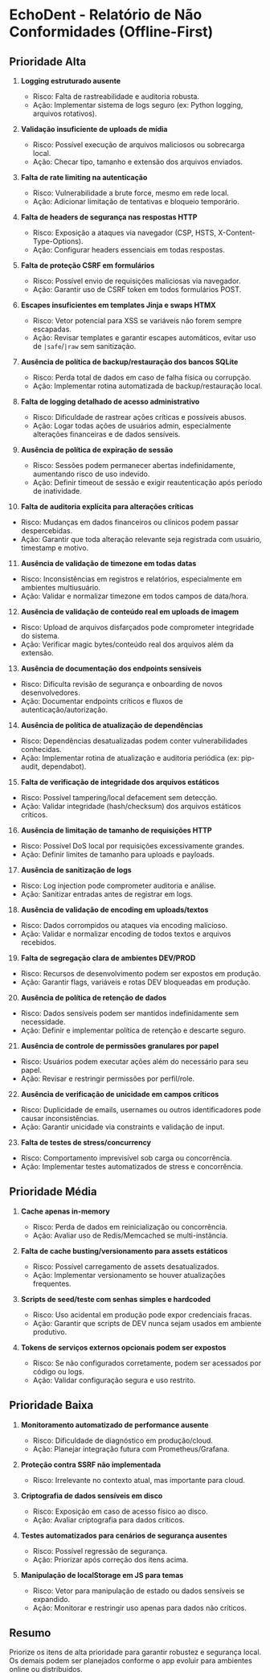 
# EchoDent - Relatório de Não Conformidades (Offline-First)

## Prioridade Alta
1. **Logging estruturado ausente**
   - Risco: Falta de rastreabilidade e auditoria robusta.
   - Ação: Implementar sistema de logs seguro (ex: Python logging, arquivos rotativos).

2. **Validação insuficiente de uploads de mídia**
   - Risco: Possível execução de arquivos maliciosos ou sobrecarga local.
   - Ação: Checar tipo, tamanho e extensão dos arquivos enviados.

3. **Falta de rate limiting na autenticação**
   - Risco: Vulnerabilidade a brute force, mesmo em rede local.
   - Ação: Adicionar limitação de tentativas e bloqueio temporário.

4. **Falta de headers de segurança nas respostas HTTP**
   - Risco: Exposição a ataques via navegador (CSP, HSTS, X-Content-Type-Options).
   - Ação: Configurar headers essenciais em todas respostas.

5. **Falta de proteção CSRF em formulários**
   - Risco: Possível envio de requisições maliciosas via navegador.
   - Ação: Garantir uso de CSRF token em todos formulários POST.

6. **Escapes insuficientes em templates Jinja e swaps HTMX**
   - Risco: Vetor potencial para XSS se variáveis não forem sempre escapadas.
   - Ação: Revisar templates e garantir escapes automáticos, evitar uso de `|safe`/`|raw` sem sanitização.

7. **Ausência de política de backup/restauração dos bancos SQLite**
   - Risco: Perda total de dados em caso de falha física ou corrupção.
   - Ação: Implementar rotina automatizada de backup/restauração local.

8. **Falta de logging detalhado de acesso administrativo**
   - Risco: Dificuldade de rastrear ações críticas e possíveis abusos.
   - Ação: Logar todas ações de usuários admin, especialmente alterações financeiras e de dados sensíveis.

9. **Ausência de política de expiração de sessão**
   - Risco: Sessões podem permanecer abertas indefinidamente, aumentando risco de uso indevido.
   - Ação: Definir timeout de sessão e exigir reautenticação após período de inatividade.

10. **Falta de auditoria explícita para alterações críticas**
   - Risco: Mudanças em dados financeiros ou clínicos podem passar despercebidas.
   - Ação: Garantir que toda alteração relevante seja registrada com usuário, timestamp e motivo.

11. **Ausência de validação de timezone em todas datas**
   - Risco: Inconsistências em registros e relatórios, especialmente em ambientes multiusuário.
   - Ação: Validar e normalizar timezone em todos campos de data/hora.

12. **Ausência de validação de conteúdo real em uploads de imagem**
   - Risco: Upload de arquivos disfarçados pode comprometer integridade do sistema.
   - Ação: Verificar magic bytes/conteúdo real dos arquivos além da extensão.

13. **Ausência de documentação dos endpoints sensíveis**
   - Risco: Dificulta revisão de segurança e onboarding de novos desenvolvedores.
   - Ação: Documentar endpoints críticos e fluxos de autenticação/autorização.

14. **Ausência de política de atualização de dependências**
   - Risco: Dependências desatualizadas podem conter vulnerabilidades conhecidas.
   - Ação: Implementar rotina de atualização e auditoria periódica (ex: pip-audit, dependabot).

15. **Falta de verificação de integridade dos arquivos estáticos**
   - Risco: Possível tampering/local defacement sem detecção.
   - Ação: Validar integridade (hash/checksum) dos arquivos estáticos críticos.

16. **Ausência de limitação de tamanho de requisições HTTP**
   - Risco: Possível DoS local por requisições excessivamente grandes.
   - Ação: Definir limites de tamanho para uploads e payloads.

17. **Ausência de sanitização de logs**
   - Risco: Log injection pode comprometer auditoria e análise.
   - Ação: Sanitizar entradas antes de registrar em logs.

18. **Ausência de validação de encoding em uploads/textos**
   - Risco: Dados corrompidos ou ataques via encoding malicioso.
   - Ação: Validar e normalizar encoding de todos textos e arquivos recebidos.

19. **Falta de segregação clara de ambientes DEV/PROD**
   - Risco: Recursos de desenvolvimento podem ser expostos em produção.
   - Ação: Garantir flags, variáveis e rotas DEV bloqueadas em produção.

20. **Ausência de política de retenção de dados**
   - Risco: Dados sensíveis podem ser mantidos indefinidamente sem necessidade.
   - Ação: Definir e implementar política de retenção e descarte seguro.

21. **Ausência de controle de permissões granulares por papel**
   - Risco: Usuários podem executar ações além do necessário para seu papel.
   - Ação: Revisar e restringir permissões por perfil/role.

22. **Ausência de verificação de unicidade em campos críticos**
   - Risco: Duplicidade de emails, usernames ou outros identificadores pode causar inconsistências.
   - Ação: Garantir unicidade via constraints e validação de input.

23. **Falta de testes de stress/concurrency**
   - Risco: Comportamento imprevisível sob carga ou concorrência.
   - Ação: Implementar testes automatizados de stress e concorrência.

## Prioridade Média
1. **Cache apenas in-memory**
   - Risco: Perda de dados em reinicialização ou concorrência.
   - Ação: Avaliar uso de Redis/Memcached se multi-instância.

2. **Falta de cache busting/versionamento para assets estáticos**
   - Risco: Possível carregamento de assets desatualizados.
   - Ação: Implementar versionamento se houver atualizações frequentes.

3. **Scripts de seed/teste com senhas simples e hardcoded**
   - Risco: Uso acidental em produção pode expor credenciais fracas.
   - Ação: Garantir que scripts de DEV nunca sejam usados em ambiente produtivo.

4. **Tokens de serviços externos opcionais podem ser expostos**
   - Risco: Se não configurados corretamente, podem ser acessados por código ou logs.
   - Ação: Validar configuração segura e uso restrito.

## Prioridade Baixa
1. **Monitoramento automatizado de performance ausente**
   - Risco: Dificuldade de diagnóstico em produção/cloud.
   - Ação: Planejar integração futura com Prometheus/Grafana.

2. **Proteção contra SSRF não implementada**
   - Risco: Irrelevante no contexto atual, mas importante para cloud.

3. **Criptografia de dados sensíveis em disco**
   - Risco: Exposição em caso de acesso físico ao disco.
   - Ação: Avaliar criptografia para dados críticos.

4. **Testes automatizados para cenários de segurança ausentes**
   - Risco: Possível regressão de segurança.
   - Ação: Priorizar após correção dos itens acima.

5. **Manipulação de localStorage em JS para temas**
   - Risco: Vetor para manipulação de estado ou dados sensíveis se expandido.
   - Ação: Monitorar e restringir uso apenas para dados não críticos.

## Resumo
Priorize os itens de alta prioridade para garantir robustez e segurança local. Os demais podem ser planejados conforme o app evoluir para ambientes online ou distribuídos.
